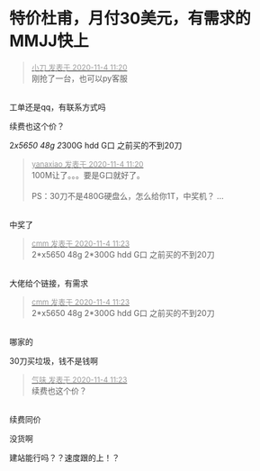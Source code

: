 # 特价杜甫，月付30美元，有需求的MMJJ快上


<div class="quote"><blockquote><font size="2"><a href="https://www.hostloc.com/forum.php?mod=redirect&amp;goto=findpost&amp;pid=9400474&amp;ptid=762229" target="_blank"><font color="#999999">小刀 发表于 2020-11-4 11:20</font></a></font><br />
刚抢了一台，也可以py客服</blockquote></div><br />
工单还是qq，有联系方式吗

续费也这个价？

2*x5650 48g 2*300G hdd G口 之前买的不到20刀

<div class="quote"><blockquote><font size="2"><a href="https://www.hostloc.com/forum.php?mod=redirect&amp;goto=findpost&amp;pid=9400469&amp;ptid=762229" target="_blank"><font color="#999999">yanaxiao 发表于 2020-11-4 11:20</font></a></font><br />
100M让了。。。要是G口就好了。<br />
<br />
PS：30刀不是480G硬盘么，怎么给你1T，中奖机？ ...</blockquote></div><br />
中奖了

<div class="quote"><blockquote><font size="2"><a href="https://www.hostloc.com/forum.php?mod=redirect&amp;goto=findpost&amp;pid=9400498&amp;ptid=762229" target="_blank"><font color="#999999">cmm 发表于 2020-11-4 11:23</font></a></font><br />
2*x5650 48g 2*300G hdd G口 之前买的不到20刀</blockquote></div><br />
大佬给个链接，有需求

<div class="quote"><blockquote><font size="2"><a href="https://www.hostloc.com/forum.php?mod=redirect&amp;goto=findpost&amp;pid=9400498&amp;ptid=762229" target="_blank"><font color="#999999">cmm 发表于 2020-11-4 11:23</font></a></font><br />
2*x5650 48g 2*300G hdd G口 之前买的不到20刀</blockquote></div><br />
哪家的

30刀买垃圾，钱不是钱啊

<div class="quote"><blockquote><font size="2"><a href="https://www.hostloc.com/forum.php?mod=redirect&amp;goto=findpost&amp;pid=9400493&amp;ptid=762229" target="_blank"><font color="#999999">气味 发表于 2020-11-4 11:23</font></a></font><br />
续费也这个价？</blockquote></div><br />
续费同价

没货啊 <img src="static/image/smiley/default/mad.gif" smilieid="11" border="0" alt="" /><img src="static/image/smiley/default/mad.gif" smilieid="11" border="0" alt="" /><img src="static/image/smiley/default/mad.gif" smilieid="11" border="0" alt="" /><img src="static/image/smiley/default/mad.gif" smilieid="11" border="0" alt="" />

建站能行吗？？速度跟的上！？
